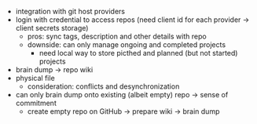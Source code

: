- integration with git host providers
- login with credential to access repos (need client id for each provider -> client secrets storage)
  - pros: sync tags, description and other details with repo
  - downside: can only manage ongoing and completed projects
    - need local way to store picthed and planned (but not started) projects
- brain dump -> repo wiki
- physical file
  - consideration: conflicts and desynchronization
- can only brain dump onto existing (albeit empty) repo -> sense of commitment
  - create empty repo on GitHub -> prepare wiki -> brain dump
